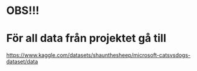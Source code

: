 # OBS!!! 
# För all data från projektet gå till 
https://www.kaggle.com/datasets/shaunthesheep/microsoft-catsvsdogs-dataset/data  


